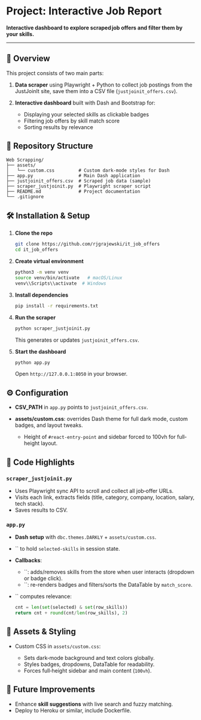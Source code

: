 # Project: Interactive Job Report

**Interactive dashboard to explore scraped job offers and filter them by your skills.**

---

## 🚀 Overview

This project consists of two main parts:

1. **Data scraper** using Playwright + Python to collect job postings from the JustJoinIt site, save them into a CSV file (`justjoinit_offers.csv`).
2. **Interactive dashboard** built with Dash and Bootstrap for:

   * Displaying your selected skills as clickable badges
   * Filtering job offers by skill match score
   * Sorting results by relevance

## 📁 Repository Structure

```
Web Scrapping/
├── assets/
│   └── custom.css         # Custom dark‐mode styles for Dash
├── app.py                 # Main Dash application
├── justjoinit_offers.csv  # Scraped job data (sample)
├── scraper_justjoinit.py  # Playwright scraper script
├── README.md              # Project documentation
└── .gitignore
```

## 🛠️ Installation & Setup

1. **Clone the repo**

   ```bash
   git clone https://github.com/rjgrajewski/it_job_offers
   cd it_job_offers
   ```

2. **Create virtual environment**

   ```bash
   python3 -m venv venv
   source venv/bin/activate   # macOS/Linux
   venv\\Scripts\\activate  # Windows
   ```

3. **Install dependencies**

   ```bash
   pip install -r requirements.txt
   ```

4. **Run the scraper**

   ```bash
   python scraper_justjoinit.py
   ```

   This generates or updates `justjoinit_offers.csv`.

5. **Start the dashboard**

   ```bash
   python app.py
   ```

   Open `http://127.0.0.1:8050` in your browser.

## ⚙️ Configuration

* **CSV\_PATH** in `app.py` points to `justjoinit_offers.csv`.
* **assets/custom.css**: overrides Dash theme for full dark mode, custom badges, and layout tweaks.

  * Height of `#react-entry-point` and sidebar forced to 100vh for full‐height layout.

## 📑 Code Highlights

### `scraper_justjoinit.py`

* Uses Playwright sync API to scroll and collect all job‐offer URLs.
* Visits each link, extracts fields (title, category, company, location, salary, tech stack).
* Saves results to CSV.

### `app.py`

* **Dash setup** with `dbc.themes.DARKLY` + `assets/custom.css`.
* \`\` to hold `selected-skills` in session state.
* **Callbacks**:

  * \`\`: adds/removes skills from the store when user interacts (dropdown or badge click).
  * \`\`: re-renders badges and filters/sorts the DataTable by `match_score`.
* \`\` computes relevance:

  ```python
  cnt = len(set(selected) & set(row_skills))
  return cnt + round(cnt/len(row_skills), 2)
  ```

## 📂 Assets & Styling

* Custom CSS in `assets/custom.css`:

  * Sets dark‐mode background and text colors globally.
  * Styles badges, dropdowns, DataTable for readability.
  * Forces full‐height sidebar and main content (`100vh`).

## 📝 Future Improvements

* Enhance **skill suggestions** with live search and fuzzy matching.
* Deploy to Heroku or similar, include Dockerfile.